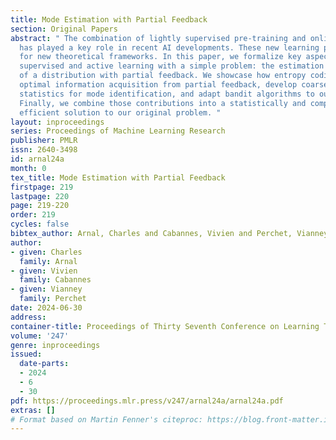 ```yaml
---
title: Mode Estimation with Partial Feedback
section: Original Papers
abstract: " The combination of lightly supervised pre-training and online fine-tuning
  has played a key role in recent AI developments. These new learning pipelines call
  for new theoretical frameworks. In this paper, we formalize key aspects of weakly
  supervised and active learning with a simple problem: the estimation of the mode
  of a distribution with partial feedback. We showcase how entropy coding allows for
  optimal information acquisition from partial feedback, develop coarse sufficient
  statistics for mode identification, and adapt bandit algorithms to our new setting.
  Finally, we combine those contributions into a statistically and computationally
  efficient solution to our original problem. "
layout: inproceedings
series: Proceedings of Machine Learning Research
publisher: PMLR
issn: 2640-3498
id: arnal24a
month: 0
tex_title: Mode Estimation with Partial Feedback
firstpage: 219
lastpage: 220
page: 219-220
order: 219
cycles: false
bibtex_author: Arnal, Charles and Cabannes, Vivien and Perchet, Vianney
author:
- given: Charles
  family: Arnal
- given: Vivien
  family: Cabannes
- given: Vianney
  family: Perchet
date: 2024-06-30
address:
container-title: Proceedings of Thirty Seventh Conference on Learning Theory
volume: '247'
genre: inproceedings
issued:
  date-parts:
  - 2024
  - 6
  - 30
pdf: https://proceedings.mlr.press/v247/arnal24a/arnal24a.pdf
extras: []
# Format based on Martin Fenner's citeproc: https://blog.front-matter.io/posts/citeproc-yaml-for-bibliographies/
---
```

